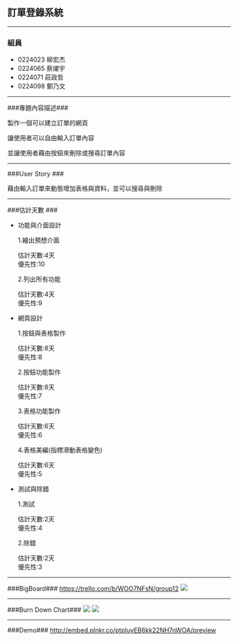 ## 訂單登錄系統 ##

----------

### 組員 ###

- 0224023 柳宏杰
- 0224065 蔡燿宇
- 0224071 莊政哲
- 0224098 鄭乃文


----------
###專題內容描述###

製作一個可以建立訂單的網頁

讓使用者可以自由輸入訂單內容

並讓使用者藉由按鈕來刪除或搜尋訂單內容

----------
###User Story ###

藉由輸入訂單來動態增加表格與資料，並可以搜尋與刪除

----------
###估計天數 ###

- 功能與介面設計

  1.繪出預想介面  

    估計天數:4天  
    優先性:10


  2.列出所有功能

    估計天數:4天  
    優先性:9
 


- 網頁設計

  1.按鈕與表格製作

    估計天數:8天  
    優先性:8
  
  
  2.按鈕功能製作

    估計天數:8天  
    優先性:7
  
  
  3.表格功能製作

    估計天數:6天  
    優先性:6
  
  
  4.表格美編(指標滑動表格變色)

    估計天數:6天  
    優先性:5



- 測試與除錯

  1.測試

    估計天數:2天  
    優先性:4
  
  
  2.除錯

    估計天數:2天  
    優先性:3

----------
###BigBoard###
https://trello.com/b/WOO7NFsN/group12
![](http://i.imgur.com/JHlXade.png)

----------
###Burn Down Chart###
![](http://i.imgur.com/uJzxT3W.png)
![](http://i.imgur.com/MDTRSkA.png)

----------
###Demo###
http://embed.plnkr.co/ptpIuyEB6kk22NH7nWOA/preview
